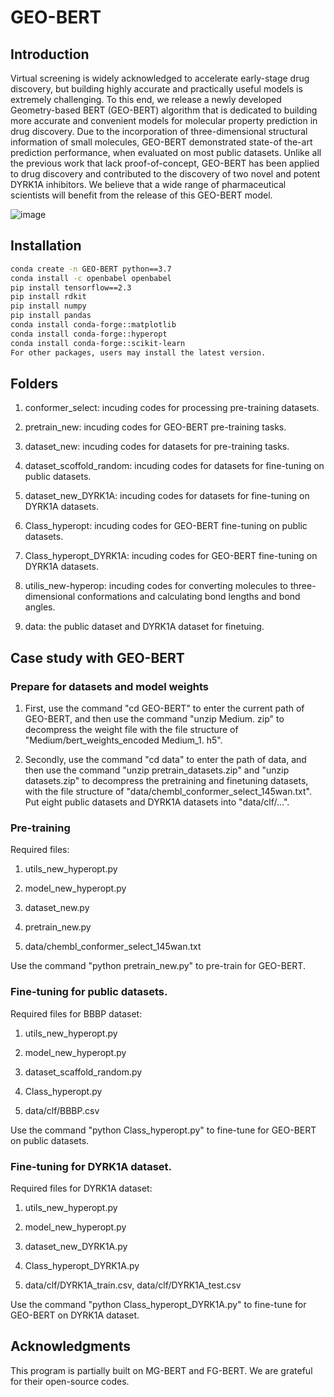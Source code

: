 # GEO-BERT
## Introduction

Virtual screening is widely acknowledged to accelerate early-stage drug discovery, but building highly accurate and practically useful models is extremely challenging. To this end, we release a newly developed Geometry-based BERT (GEO-BERT) algorithm that is dedicated to building more accurate and convenient models for molecular property prediction in drug discovery. Due to the incorporation of three-dimensional structural information of small molecules, GEO-BERT demonstrated state-of the-art prediction performance, when evaluated on most public datasets. Unlike all the previous work that lack proof-of-concept, GEO-BERT has been applied to drug discovery and contributed to the discovery of two novel and potent DYRK1A inhibitors. We believe that a wide range of pharmaceutical scientists will benefit from the release of this GEO-BERT model. 

![image](https://github.com/user-attachments/assets/1620b1e7-0ba2-4dbf-9190-2f93f128a512)


## Installation

```bash
conda create -n GEO-BERT python==3.7
conda install -c openbabel openbabel
pip install tensorflow==2.3
pip install rdkit
pip install numpy
pip install pandas
conda install conda-forge::matplotlib
conda install conda-forge::hyperopt
conda install conda-forge::scikit-learn
For other packages, users may install the latest version.
```

## Folders

1. conformer_select: incuding codes for processing pre-training datasets.

2. pretrain_new: incuding codes for GEO-BERT pre-training tasks.

3. dataset_new: incuding codes for datasets for pre-training tasks.

4. dataset_scoffold_random: incuding codes for datasets for fine-tuning on public datasets.

5. dataset_new_DYRK1A: incuding codes for datasets for fine-tuning on DYRK1A datasets.

6. Class_hyperopt: incuding codes for GEO-BERT fine-tuning on public datasets.

7. Class_hyperopt_DYRK1A: incuding codes for GEO-BERT fine-tuning on DYRK1A datasets.

8. utilis_new-hyperop: incuding codes for converting molecules to three-dimensional conformations and calculating bond lengths and bond angles.

9. data: the public dataset and DYRK1A dataset for finetuing.

## Case study with GEO-BERT

### Prepare for datasets and model weights

1. First, use the command "cd GEO-BERT" to enter the current path of GEO-BERT, and then use the command "unzip Medium. zip" to decompress the weight file with the file structure of "Medium/bert_weights_encoded Medium_1. h5".

2. Secondly, use the command "cd data" to enter the path of data, and then use the command "unzip pretrain_datasets.zip" and "unzip datasets.zip" to decompress the pretraining and finetuning datasets, with the file structure of "data/chembl_conformer_select_145wan.txt". Put eight public datasets and DYRK1A datasets into "data/clf/...".

### Pre-training

Required files:

1. utils_new_hyperopt.py

2. model_new_hyperopt.py

3. dataset_new.py

4. pretrain_new.py

5. data/chembl_conformer_select_145wan.txt

Use the command "python pretrain_new.py" to pre-train for GEO-BERT.

### Fine-tuning for public datasets.

Required files for BBBP dataset:

1. utils_new_hyperopt.py

2. model_new_hyperopt.py

3. dataset_scaffold_random.py

4. Class_hyperopt.py

5. data/clf/BBBP.csv

Use the command "python Class_hyperopt.py" to fine-tune for GEO-BERT on public datasets.

### Fine-tuning for DYRK1A dataset.

Required files for DYRK1A dataset:

1. utils_new_hyperopt.py

2. model_new_hyperopt.py

3. dataset_new_DYRK1A.py

4. Class_hyperopt_DYRK1A.py

5. data/clf/DYRK1A_train.csv, data/clf/DYRK1A_test.csv

Use the command "python Class_hyperopt_DYRK1A.py" to fine-tune for GEO-BERT on DYRK1A dataset.

## Acknowledgments

This program is partially built on MG-BERT and FG-BERT. We are grateful for their open-source codes.
